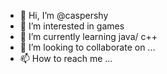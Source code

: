 - 👋 Hi, I’m @caspershy
- 👀 I’m interested in games
- 🌱 I’m currently learning java/ c++
- 💞️ I’m looking to collaborate on ...
- 📫 How to reach me ...

<!---
caspershy/caspershy is a ✨ special ✨ repository because its `README.md` (this file) appears on your GitHub profile.
You can click the Preview link to take a look at your changes.
--->
